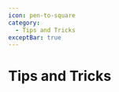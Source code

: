 ```yaml
---
icon: pen-to-square
category:
  - Tips and Tricks
exceptBar: true
---
```


# Tips and Tricks

<Catalog/>
